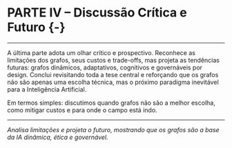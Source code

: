 # **PARTE IV – Discussão Crítica e Futuro** {-}

---

A última parte adota um olhar crítico e prospectivo. Reconhece as limitações dos grafos, seus custos e trade-offs, mas projeta as tendências futuras: grafos dinâmicos, adaptativos, cognitivos e governáveis por design. Conclui revisitando toda a tese central e reforçando que os grafos não são apenas uma escolha técnica, mas o próximo paradigma inevitável para a Inteligência Artificial.

Em termos simples: discutimos quando grafos não são a melhor escolha, como mitigar custos e para onde o campo está indo.

---

_Analisa limitações e projeta o futuro, mostrando que os grafos são a base da IA dinâmica, ética e governável._